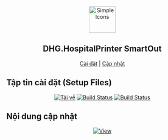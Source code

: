<div align="center">
  <img src="https://raw.githubusercontent.com/dh-hos/hospitalprintersmartout/main/Deploy_Tools/LogoSmartOut.ico" alt="Simple Icons" width=70>
  <h2>DHG.HospitalPrinter SmartOut</h2>
  
[Cài đặt](https://github.com/dh-hos/hospitalprintersmartout/blob/main/README.md#t%E1%BA%ADp-tin-c%C3%A0i-%C4%91%E1%BA%B7t-setup-files) | [Cập nhật](https://github.com/dh-hos/hospitalprintersmartout/blob/main/README.md#n%E1%BB%99i-dung-c%E1%BA%ADp-nh%E1%BA%ADt)
  
</div>

## Tập tin cài đặt (Setup Files)

<div align="center">
  
[![Tải về](https://img.shields.io/badge/Tải%20file%20cài%20đặt-Google%2001-blue?logo=googledrive)](https://drive.google.com/drive/u/0/folders/1RbeOCD7xo4ykxMIYoWIIFpa4CGyEFK0H) [![Build Status](https://img.shields.io/badge/Tải%20file%20cài%20đặt-Google%2002-blue?logo=googledrive)](https://drive.google.com/drive/u/0/folders/1P5fwwDAB3mwOiLydvbRMZgbuBoY-FN5t) [![Build Status](https://img.shields.io/badge/Tải%20file%20cài%20đặt-Onedrive-blue??style=for-the-badge&logo=microsoftonedrive)](https://studentssolano-my.sharepoint.com/personal/bk_students_solano_edu/_layouts/15/onedrive.aspx?isAscending=false&id=%2Fpersonal%2Fbk%5Fstudents%5Fsolano%5Fedu%2FDocuments%2Fpublic&sortField=Modified)
  
</div>

## Nội dung cập nhật

<div align="center">
  
  [![View](https://img.shields.io/badge/-Xem%20chi%20ti%E1%BA%BFt%20c%E1%BA%ADp%20nh%E1%BA%ADt-informational?logo=github)](https://github.com/dh-hos/hospitalprintersmartout/commits/main)

</div>
